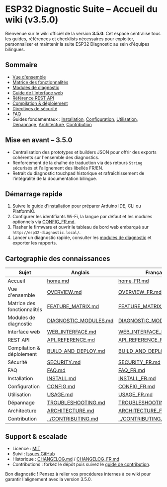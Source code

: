 # ESP32 Diagnostic Suite – Accueil du wiki (v3.5.0)

Bienvenue sur le wiki officiel de la version **3.5.0**. Cet espace centralise tous les guides, références et checklists nécessaires
pour exploiter, personnaliser et maintenir la suite ESP32 Diagnostic au sein d'équipes bilingues.

## Sommaire
- [Vue d'ensemble](OVERVIEW_FR.md)
- [Matrice des fonctionnalités](FEATURE_MATRIX_FR.md)
- [Modules de diagnostic](DIAGNOSTIC_MODULES_FR.md)
- [Guide de l'interface web](WEB_INTERFACE_FR.md)
- [Référence REST API](API_REFERENCE_FR.md)
- [Compilation & déploiement](BUILD_AND_DEPLOY_FR.md)
- [Directives de sécurité](SECURITY_FR.md)
- [FAQ](FAQ_FR.md)
- Guides fondamentaux : [Installation](INSTALL_FR.md), [Configuration](CONFIG_FR.md), [Utilisation](USAGE_FR.md),
  [Dépannage](TROUBLESHOOTING_FR.md), [Architecture](ARCHITECTURE_FR.md), [Contribution](../CONTRIBUTING_FR.md)

## Mise en avant – 3.5.0
- Centralisation des prototypes et builders JSON pour offrir des exports cohérents sur l'ensemble des diagnostics.
- Renforcement de la chaîne de traduction via des retours `String` sécurisés et l'alignement des libellés FR/EN.
- Retrait du diagnostic touchpad historique et rafraîchissement de l'intégralité de la documentation bilingue.

## Démarrage rapide
1. Suivre le [guide d'installation](INSTALL_FR.md) pour préparer Arduino IDE, CLI ou PlatformIO.
2. Configurer les identifiants Wi-Fi, la langue par défaut et les modules optionnels via [CONFIG_FR.md](CONFIG_FR.md).
3. Flasher le firmware et ouvrir le tableau de bord web embarqué sur `http://esp32-diagnostic.local/`.
4. Lancer un diagnostic rapide, consulter les [modules de diagnostic](DIAGNOSTIC_MODULES_FR.md) et exporter les rapports.

## Cartographie des connaissances
| Sujet | Anglais | Français |
|-------|---------|----------|
| Accueil | [home.md](home.md) | [home_FR.md](home_FR.md) |
| Vue d'ensemble | [OVERVIEW.md](OVERVIEW.md) | [OVERVIEW_FR.md](OVERVIEW_FR.md) |
| Matrice des fonctionnalités | [FEATURE_MATRIX.md](FEATURE_MATRIX.md) | [FEATURE_MATRIX_FR.md](FEATURE_MATRIX_FR.md) |
| Modules de diagnostic | [DIAGNOSTIC_MODULES.md](DIAGNOSTIC_MODULES.md) | [DIAGNOSTIC_MODULES_FR.md](DIAGNOSTIC_MODULES_FR.md) |
| Interface web | [WEB_INTERFACE.md](WEB_INTERFACE.md) | [WEB_INTERFACE_FR.md](WEB_INTERFACE_FR.md) |
| REST API | [API_REFERENCE.md](API_REFERENCE.md) | [API_REFERENCE_FR.md](API_REFERENCE_FR.md) |
| Compilation & déploiement | [BUILD_AND_DEPLOY.md](BUILD_AND_DEPLOY.md) | [BUILD_AND_DEPLOY_FR.md](BUILD_AND_DEPLOY_FR.md) |
| Sécurité | [SECURITY.md](SECURITY.md) | [SECURITY_FR.md](SECURITY_FR.md) |
| FAQ | [FAQ.md](FAQ.md) | [FAQ_FR.md](FAQ_FR.md) |
| Installation | [INSTALL.md](INSTALL.md) | [INSTALL_FR.md](INSTALL_FR.md) |
| Configuration | [CONFIG.md](CONFIG.md) | [CONFIG_FR.md](CONFIG_FR.md) |
| Utilisation | [USAGE.md](USAGE.md) | [USAGE_FR.md](USAGE_FR.md) |
| Dépannage | [TROUBLESHOOTING.md](TROUBLESHOOTING.md) | [TROUBLESHOOTING_FR.md](TROUBLESHOOTING_FR.md) |
| Architecture | [ARCHITECTURE.md](ARCHITECTURE.md) | [ARCHITECTURE_FR.md](ARCHITECTURE_FR.md) |
| Contribution | [../CONTRIBUTING.md](../CONTRIBUTING.md) | [../CONTRIBUTING_FR.md](../CONTRIBUTING_FR.md) |

## Support & escalade
- Licence : [MIT](../LICENSE)
- Suivi : [Issues GitHub](https://github.com/ESP32-Diagnostic/ESP32-Diagnostic/issues)
- Historique : [CHANGELOG.md](../CHANGELOG.md) / [CHANGELOG_FR.md](../CHANGELOG_FR.md)
- Contributions : forkez le dépôt puis suivez le [guide de contribution](../CONTRIBUTING_FR.md).

Bon diagnostic ! Pensez à relier vos procédures internes à ce wiki pour garantir l'alignement avec la version 3.5.0.
